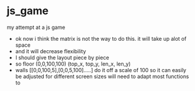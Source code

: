 # js_game
my attempt at a js game
- ok now i think the matrix is not the way to do this. it will take up alot of space 
- and it will decrease flexibility
- I should give the layout piece by piece
- so floor (0,0,100,100) (top_x, top_y, len_x, len_y)
- walls [[0,0,100,5],[0,0,5,100].....]
do it off a scale of 100 so it can easily be adjusted for different screen sizes
will need to adapt most functions to 
